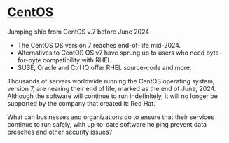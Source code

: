 # **[CentOS](https://techhq.com/2024/02/when-is-centos-os-7-reaching-end-of-life/)**

Jumping ship from CentOS v.7 before June 2024

- The CentOS OS version 7 reaches end-of-life mid-2024.
- Alternatives to CentOS OS v7 have sprung up to users who need byte-for-byte compatibility with RHEL.
- SUSE, Oracle and Ctrl IQ offer RHEL source-code and more.

Thousands of servers worldwide running the CentOS operating system, version 7, are nearing their end of life, marked as the end of June, 2024. Although the software will continue to run indefinitely, it will no longer be supported by the company that created it: Red Hat.

What can businesses and organizations do to ensure that their services continue to run safely, with up-to-date software helping prevent data breaches and other security issues?
